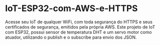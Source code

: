 # IoT-ESP32-com-AWS-e-HTTPS
Acesse seu IoT de qualquer WiFi, com toda segurança do HTTPS e seus certificados de segurança, emitidos pela própria AWS.
Este projeto de IoT com ESP32, possui sensor de temperatura DHT e um servo motor como atuador, utilizando o publish e o subscribe para envio dos JSON.
